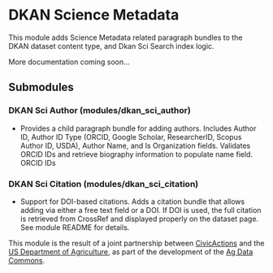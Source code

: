 # DKAN Science Metadata

This module adds Science Metadata related paragraph bundles to the DKAN dataset content type, and Dkan Sci Search index logic.

More documentation coming soon...

## Submodules

### DKAN Sci Author (modules/dkan_sci_author)

- Provides a child paragraph bundle for adding authors. Includes Author ID, Author ID Type (ORCID, Google Scholar, ResearcherID, Scopus Author ID, USDA), Author Name, and Is Organization fields. Validates ORCID IDs and retrieve biography information to populate name field. ORCID IDs

### DKAN Sci Citation (modules/dkan_sci_citation)

- Support for DOI-based citations. Adds a citation bundle that allows adding via either a free text field or a DOI. If DOI is used, the full citation is retrieved from CrossRef and displayed properly on the dataset page. See module README for details.

This module is the result of a joint partnership between [CivicActions](https://civicactions.com) and the [US Department of Agriculture](https://usda.gov), as part of the development of the [Ag Data Commons](https://data.nal.usda.gov/).